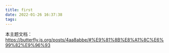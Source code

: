 ```yaml
---
title: first
date: 2022-01-26 16:37:38
tags:
---
```


本主题文档：https://butterfly.js.org/posts/4aa8abbe/#%E9%81%8B%E8%A1%8C%E6%99%82%E9%96%93

